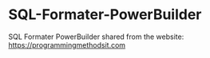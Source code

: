 # SQL-Formater-PowerBuilder
SQL Formater PowerBuilder
shared from the website: https://programmingmethodsit.com
